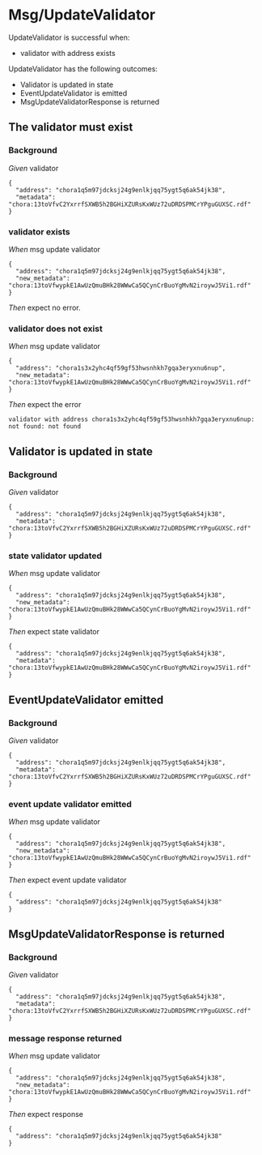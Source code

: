 # Msg/UpdateValidator

UpdateValidator is successful when:
  - validator with address exists

  UpdateValidator has the following outcomes:
  - Validator is updated in state
  - EventUpdateValidator is emitted
  - MsgUpdateValidatorResponse is returned

## The validator must exist

### Background

_Given_ validator

```
{
  "address": "chora1q5m97jdcksj24g9enlkjqq75ygt5q6ak54jk38",
  "metadata": "chora:13toVfvC2YxrrfSXWB5h2BGHiXZURsKxWUz72uDRDSPMCrYPguGUXSC.rdf"
}
```

### validator exists

_When_ msg update validator

```
{
  "address": "chora1q5m97jdcksj24g9enlkjqq75ygt5q6ak54jk38",
  "new_metadata": "chora:13toVfwypkE1AwUzQmuBHk28WWwCa5QCynCrBuoYgMvN2iroywJ5Vi1.rdf"
}
```

_Then_ expect no error.

### validator does not exist

_When_ msg update validator

```
{
  "address": "chora1s3x2yhc4qf59gf53hwsnhkh7gqa3eryxnu6nup",
  "new_metadata": "chora:13toVfwypkE1AwUzQmuBHk28WWwCa5QCynCrBuoYgMvN2iroywJ5Vi1.rdf"
}
```

_Then_ expect the error

```
validator with address chora1s3x2yhc4qf59gf53hwsnhkh7gqa3eryxnu6nup: not found: not found
```

## Validator is updated in state

### Background

_Given_ validator

```
{
  "address": "chora1q5m97jdcksj24g9enlkjqq75ygt5q6ak54jk38",
  "metadata": "chora:13toVfvC2YxrrfSXWB5h2BGHiXZURsKxWUz72uDRDSPMCrYPguGUXSC.rdf"
}
```

### state validator updated

_When_ msg update validator

```
{
  "address": "chora1q5m97jdcksj24g9enlkjqq75ygt5q6ak54jk38",
  "new_metadata": "chora:13toVfwypkE1AwUzQmuBHk28WWwCa5QCynCrBuoYgMvN2iroywJ5Vi1.rdf"
}
```

_Then_ expect state validator

```
{
  "address": "chora1q5m97jdcksj24g9enlkjqq75ygt5q6ak54jk38",
  "metadata": "chora:13toVfwypkE1AwUzQmuBHk28WWwCa5QCynCrBuoYgMvN2iroywJ5Vi1.rdf"
}
```

## EventUpdateValidator emitted

### Background

_Given_ validator

```
{
  "address": "chora1q5m97jdcksj24g9enlkjqq75ygt5q6ak54jk38",
  "metadata": "chora:13toVfvC2YxrrfSXWB5h2BGHiXZURsKxWUz72uDRDSPMCrYPguGUXSC.rdf"
}
```

### event update validator emitted

_When_ msg update validator

```
{
  "address": "chora1q5m97jdcksj24g9enlkjqq75ygt5q6ak54jk38",
  "new_metadata": "chora:13toVfwypkE1AwUzQmuBHk28WWwCa5QCynCrBuoYgMvN2iroywJ5Vi1.rdf"
}
```

_Then_ expect event update validator

```
{
  "address": "chora1q5m97jdcksj24g9enlkjqq75ygt5q6ak54jk38"
}
```

## MsgUpdateValidatorResponse is returned

### Background

_Given_ validator

```
{
  "address": "chora1q5m97jdcksj24g9enlkjqq75ygt5q6ak54jk38",
  "metadata": "chora:13toVfvC2YxrrfSXWB5h2BGHiXZURsKxWUz72uDRDSPMCrYPguGUXSC.rdf"
}
```

### message response returned

_When_ msg update validator

```
{
  "address": "chora1q5m97jdcksj24g9enlkjqq75ygt5q6ak54jk38",
  "new_metadata": "chora:13toVfwypkE1AwUzQmuBHk28WWwCa5QCynCrBuoYgMvN2iroywJ5Vi1.rdf"
}
```

_Then_ expect response

```
{
  "address": "chora1q5m97jdcksj24g9enlkjqq75ygt5q6ak54jk38"
}
```
